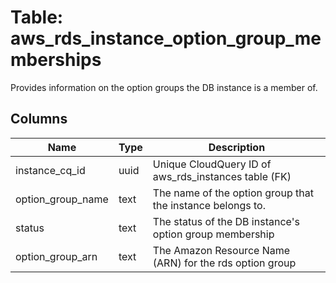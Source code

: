 
# Table: aws_rds_instance_option_group_memberships
Provides information on the option groups the DB instance is a member of. 
## Columns
| Name        | Type           | Description  |
| ------------- | ------------- | -----  |
|instance_cq_id|uuid|Unique CloudQuery ID of aws_rds_instances table (FK)|
|option_group_name|text|The name of the option group that the instance belongs to.|
|status|text|The status of the DB instance's option group membership|
|option_group_arn|text|The Amazon Resource Name (ARN) for the rds option group|
